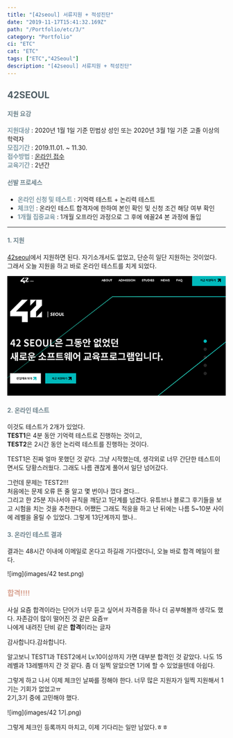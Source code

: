 ```yaml
---
title: "[42seoul] 서류지원 + 적성진단"
date: "2019-11-17T15:41:32.169Z"
path: "/Portfolio/etc/3/"
category: "Portfolio"
ci: "ETC"
cat: "ETC"
tags: ["ETC","42Seoul"]
description: "[42seoul] 서류지원 + 적성진단"
---
```


## <span style="color:#505F66">42SEOUL</span>  

#### <span style="color:#6D838C">지원 요강</span>

**<span style="color:#819BA6">지원대상</span>** : 2020년 1월 1일 기준 민법상 성인 또는 2020년 3월 1일 기준 고졸 이상의 학력자  
**<span style="color:#819BA6">모집기간</span>** : 2019.11.01. ~ 11.30.  
**<span style="color:#819BA6">접수방법</span>** : [온라인 접수](www.innovationacademy.kr)  
**<span style="color:#819BA6">교육기간</span>** : 2년간

#### <span style="color:#6D838C">선발 프로세스</span>  

* **<span style="color:#819BA6">온라인 신청 및 테스트</span>** : 기억력 테스트 + 논리력 테스트  
* **<span style="color:#819BA6">체크인</span>** : 온라인 테스트 합격자에 한하여 본인 확인 및 신청 조건 해당 여부 확인  
* **<span style="color:#819BA6">1개월 집중교육</span>** : 1개월 오프라인 과정으로 그 후에 에꼴24 본 과정에 돌입  

<hr>


#### <span style="color:#6D838C">1. 지원 </span>  

[42seoul](www.innovationacademy.kr)에서 지원하면 된다. 자기소개서도 없었고, 단순히 일단 지원하는 것이었다.  
그래서 오늘 지원을 하고 바로 온라인 테스트를 치게 되었다.  

 ![img](images/42.png)  

#### <span style="color:#6D838C">2. 온라인 테스트 </span>  

이것도 테스트가 2개가 있었다.  
**TEST1**은 4분 동안 기억력 테스트로 진행하는 것이고,  
**TEST2**은 2시간 동안 논리력 테스트를 진행하는 것이다.  

TEST1은 진짜 얼마 못했던 것 같다. 그냥 시작했는데, 생각외로 너무 간단한 테스트이면서도 당황스러웠다. 그래도 나름 괜찮게 풀어서 일단 넘어갔다.  

그런데 문제는 TEST2!!!  
처음에는 문제 오류 뜬 줄 알고 몇 번이나 껐다 켰다...  
그리고 한 25분 지나서야 규칙을 깨닫고 1단계를 넘겼다.
유튜브나 블로그 후기들을 보고 시험을 치는 것을 추천한다.
어쨌든 그래도 적응을 하고 난 뒤에는 나름 5~10분 사이에 레벨을 올릴 수 있었다. 그렇게 13단계까지 했나..  

#### <span style="color:#6D838C">3. 온라인 테스트 결과 </span>

결과는 48시간 이내에 이메일로 온다고 하길래 기다렸더니, 오늘 바로 합격 메일이 왔다.  

![img](images/42 test.png)



### <span style="color:#D9A493">**합격!!!!**</span>  

사실 요즘 합격이라는 단어가 너무 듣고 싶어서 자격증을 하나 더 공부해볼까 생각도 했다. 자존감이 많이 떨어진 것 같은 요즘ㅠ  
나에게 내려진 단비 같은 **합격**이라는 글자

감사합니다.감솨합니다.  

알고보니 TEST1과 TEST2에서 Lv.10이상까지 가면 대부분 합격인 것 같았다. 나도 15레벨과 13레벨까지 간 것 같다. 좀 더 일찍 알았으면 1기에 할 수 있었을텐데 아쉽다.  

그렇게 하고 나서 이제 체크인 날짜를 정해야 한다.  너무 많은 지원자가 일찍 지원해서 1기는 기회가 없었고ㅠ  
2기,3기 중에 고민해야 했다.  

![img](images/42 1기.png)

그렇게 체크인 등록까지 마치고, 이제 기다리는 일만 남았다.ㅎㅎ